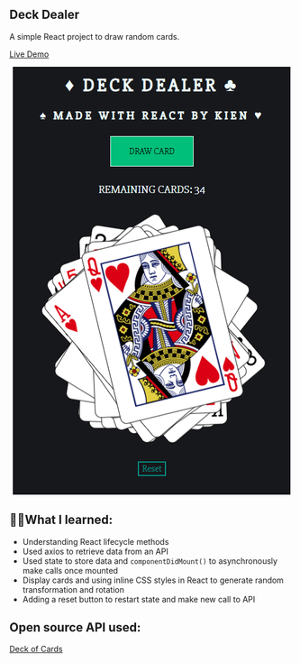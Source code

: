 ## Deck Dealer

A simple React project to draw random cards.

<a href="https://kien-react-deckofcards.netlify.com/">Live Demo</a>

</p>

<p align="center">
  <a href="https://kien-react-deckofcards.netlify.com/"><img src="./project.png"></a>
</p>

## 👨‍🎓What I learned:

- Understanding React lifecycle methods
- Used axios to retrieve data from an API
- Used state to store data and `componentDidMount()` to asynchronously make calls once mounted
- Display cards and using inline CSS styles in React to generate random transformation and rotation
- Adding a reset button to restart state and make new call to API

## Open source API used:

[Deck of Cards](https://deckofcardsapi.com/)
